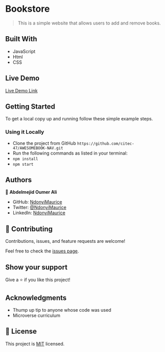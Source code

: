 # Bookstore

> This is a simple website that allows users to add and remove books.

## Built With

- JavaScript
- Html
- CSS

## Live Demo

[Live Demo Link](https://citec-47.github.io/AWESOMEBOOK-NAV/)

## Getting Started

To get a local copy up and running follow these simple example steps.

### Using it Locally

- Clone the project from GitHub `https://github.com/citec-47/AWESOMEBOOK-NAV.git`
- Run the following commands as listed in your terminal:
- `npm install`
- `npm start`

## Authors

👤 **Abdelmejid Oumer Ali**

- GitHub: [NdonyiMaurice](https://github.com/citec-47)
- Twitter: [@NdonyiMaurice](https://twitter.com/Ndonyi4)
- LinkedIn:  [NdonyiMaurice](https://www.linkedin.com/in/ndonyi-maurice-b5b49b22b/)

## 🤝 Contributing

Contributions, issues, and feature requests are welcome!

Feel free to check the [issues page](https://github.com/citec-47/live-demo/issues/2).

## Show your support

Give a ⭐️ if you like this project!

## Acknowledgments

- Thump up tip to anyone whose code was used
- Microverse curriculum

## 📝 License

This project is [MIT](./LICENSE.md) licensed.